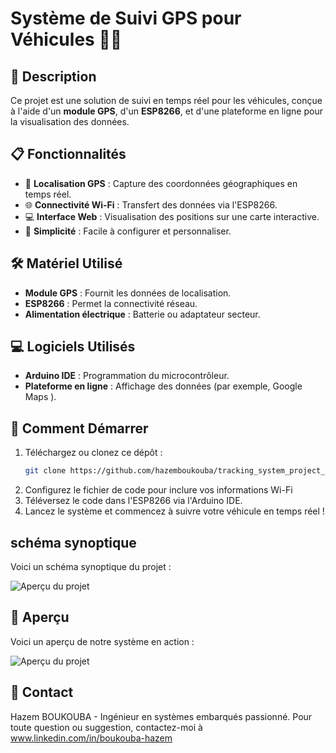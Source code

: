 # Système de Suivi GPS pour Véhicules 🚗📡

## **📖 Description**

Ce projet est une solution de suivi en temps réel pour les véhicules, conçue à l'aide d'un **module GPS**, d'un **ESP8266**, et d'une plateforme en ligne pour la visualisation des données.

## 📋 Fonctionnalités
- 📍 **Localisation GPS** : Capture des coordonnées géographiques en temps réel.
- 🌐 **Connectivité Wi-Fi** : Transfert des données via l'ESP8266.
- 💻 **Interface Web** : Visualisation des positions sur une carte interactive.
- 🔧 **Simplicité** : Facile à configurer et personnaliser.

## 🛠️ Matériel Utilisé
- **Module GPS** : Fournit les données de localisation.
- **ESP8266** : Permet la connectivité réseau.
- **Alimentation électrique** : Batterie ou adaptateur secteur.

## 💻 Logiciels Utilisés
- **Arduino IDE** : Programmation du microcontrôleur.
- **Plateforme en ligne** : Affichage des données (par exemple, Google Maps ).

## 🚀 Comment Démarrer
1. Téléchargez ou clonez ce dépôt :
   ```bash
   git clone https://github.com/hazemboukouba/tracking_system_project_esp8266_GPS.git
2. Configurez le fichier de code pour inclure vos informations Wi-Fi
3. Téléversez le code dans l'ESP8266 via l'Arduino IDE.
4. Lancez le système et commencez à suivre votre véhicule en temps réel !

## schéma synoptique

Voici un schéma synoptique du projet :

![Aperçu du projet](./synoptique.PNG)

## 📸 Aperçu

Voici un aperçu de notre système en action :

![Aperçu du projet](./Capture3.PNG)

## 📧 Contact
Hazem BOUKOUBA - Ingénieur en systèmes embarqués passionné.
Pour toute question ou suggestion, contactez-moi à www.linkedin.com/in/boukouba-hazem


 
